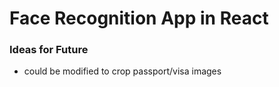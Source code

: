 # Face Recognition App in React

### Ideas for Future
- could be modified to crop passport/visa images
